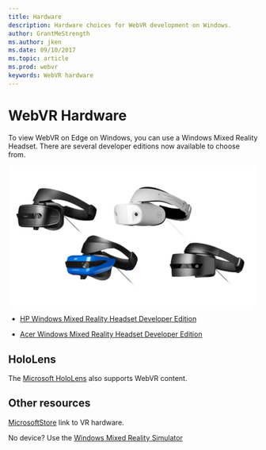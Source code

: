 ```yaml
---
title: Hardware
description: Hardware choices for WebVR development on Windows. 
author: GrantMeStrength
ms.author: jken
ms.date: 09/10/2017
ms.topic: article
ms.prod: webvr
keywords: WebVR hardware
---
```


# WebVR Hardware

To view WebVR on Edge on Windows, you can use a Windows Mixed Reality Headset. There are several developer editions now available to choose from.

![Devices](img/windows-mr-headset.jpg)

* [HP Windows Mixed Reality Headset Developer Edition](https://www.microsoft.com/en-us/store/d/hp-windows-mixed-reality-headset-developer-edition/91thzqtvgspf/lpmq)

* [Acer Windows Mixed Reality Headset Developer Edition](https://www.microsoft.com/en-us/store/d/acer-windows-mixed-reality-headset-developer-edition/8pb4twx13m2n/7zt9)

## HoloLens

The [Microsoft HoloLens](https://developer.microsoft.com/en-us/windows/mixed-reality/hololens_hardware_details) also supports WebVR content.

## Other resources

[MicrosoftStore](https://www.microsoft.com/en-us/store/b/virtualreality?icid=CNavVirtualReality) link to VR hardware.


No device? Use the [Windows Mixed Reality Simulator](https://developer.microsoft.com/en-us/windows/mixed-reality/using_the_windows_mixed_reality_simulator)

